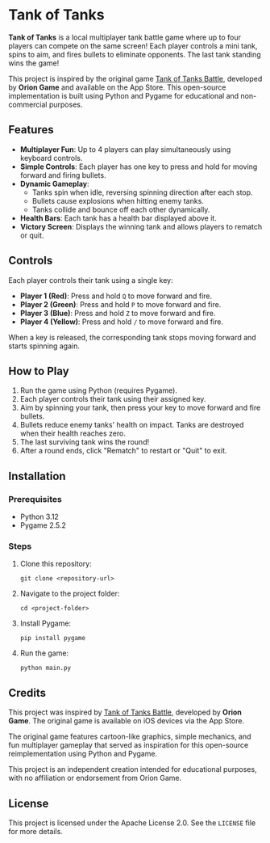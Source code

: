 # Tank of Tanks

**Tank of Tanks** is a local multiplayer tank battle game where up to four players can compete on the same screen! Each player controls a mini tank, spins to aim, and fires bullets to eliminate opponents. The last tank standing wins the game!

This project is inspired by the original game [Tank of Tanks Battle](https://apps.apple.com/gb/app/tank-of-tanks-battle/id1037969174), developed by **Orion Game** and available on the App Store. This open-source implementation is built using Python and Pygame for educational and non-commercial purposes.

## Features

- **Multiplayer Fun**: Up to 4 players can play simultaneously using keyboard controls.
- **Simple Controls**: Each player has one key to press and hold for moving forward and firing bullets.
- **Dynamic Gameplay**:
  - Tanks spin when idle, reversing spinning direction after each stop.
  - Bullets cause explosions when hitting enemy tanks.
  - Tanks collide and bounce off each other dynamically.
- **Health Bars**: Each tank has a health bar displayed above it.
- **Victory Screen**: Displays the winning tank and allows players to rematch or quit.

## Controls

Each player controls their tank using a single key:

- **Player 1 (Red)**: Press and hold `Q` to move forward and fire.
- **Player 2 (Green)**: Press and hold `P` to move forward and fire.
- **Player 3 (Blue)**: Press and hold `Z` to move forward and fire.
- **Player 4 (Yellow)**: Press and hold `/` to move forward and fire.

When a key is released, the corresponding tank stops moving forward and starts spinning again.

## How to Play

1. Run the game using Python (requires Pygame).
2. Each player controls their tank using their assigned key.
3. Aim by spinning your tank, then press your key to move forward and fire bullets.
4. Bullets reduce enemy tanks' health on impact. Tanks are destroyed when their health reaches zero.
5. The last surviving tank wins the round!
6. After a round ends, click "Rematch" to restart or "Quit" to exit.

## Installation

### Prerequisites
- Python 3.12
- Pygame 2.5.2

### Steps
1. Clone this repository:
   ```
   git clone <repository-url>
   ```
2. Navigate to the project folder:
   ```
   cd <project-folder>
   ```
3. Install Pygame:
   ```
   pip install pygame
   ```
4. Run the game:
   ```
   python main.py
   ```

## Credits

This project was inspired by [Tank of Tanks Battle](https://apps.apple.com/gb/app/tank-of-tanks-battle/id1037969174), developed by **Orion Game**. The original game is available on iOS devices via the App Store.

The original game features cartoon-like graphics, simple mechanics, and fun multiplayer gameplay that served as inspiration for this open-source reimplementation using Python and Pygame.

This project is an independent creation intended for educational purposes, with no affiliation or endorsement from Orion Game.

## License

This project is licensed under the Apache License 2.0. See the `LICENSE` file for more details.
